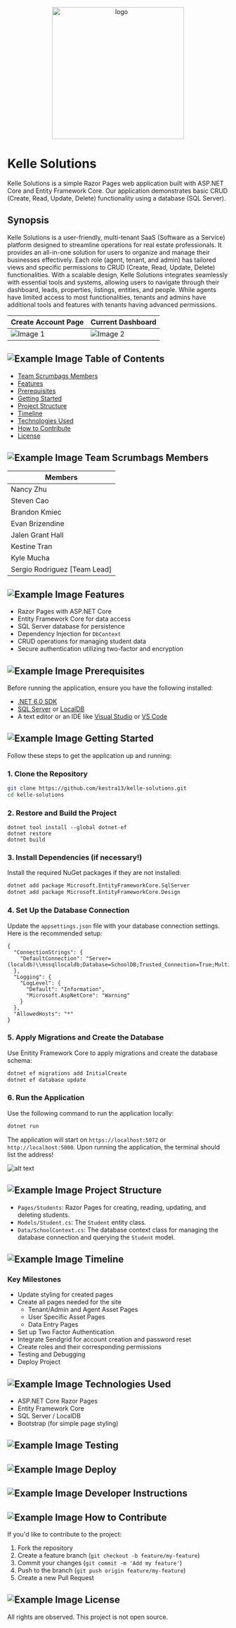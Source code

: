 <p align="center">
  <img alt="logo" src="images/kellelogo.jpg" width="300">

# Kelle Solutions
Kelle Solutions is a simple Razor Pages web application built with ASP.NET Core and Entity Framework Core. Our application demonstrates basic CRUD (Create, Read, Update, Delete) functionality using a database (SQL Server).

## Synopsis
Kelle Solutions is a user-friendly, multi-tenant SaaS (Software as a Service) platform designed to streamline operations for real estate professionals. It provides an all-in-one solution for users to organize and manage their businesses effectively. Each role (agent, tenant, and admin) has tailored views and specific permissions to CRUD (Create, Read, Update, Delete) functionalities. With a scalable design, Kelle Solutions integrates seamlessly with essential tools and systems, allowing users to navigate through their dashboard, leads, properties, listings, entities, and people. While agents have limited access to most functionalities, tenants and admins have additional tools and features with tenants having advanced permissions.

| Create Account Page | Current Dashboard |
|--------------------------|--------------------------|
| ![Image 1](images/createaccount.png)   | ![Image 2](images/dashboard.png)   |

<h2>
  <picture>
  <source media="(prefers-color-scheme: dark)" srcset="images/TOCicon.png">
  <source media="(prefers-color-scheme: light)" srcset="images/TOCiconlight.png">
  <img alt="Example Image" src="images/TOCicon.png">
  </picture>
  Table of Contents
</h2>

- [Team Scrumbags Members](#team-scrumbags-members)
- [Features](#features)
- [Prerequisites](#prerequisites)
- [Getting Started](#getting-started)
- [Project Structure](#project-structure)
- [Timeline](#timeline)
- [Technologies Used](#technologies-used)
- [How to Contribute](#contribute)
- [License](#license)

<h2 id="team-scrumbags-members">
  <picture>
  <source media="(prefers-color-scheme: dark)" srcset="images/membersicon.png">
  <source media="(prefers-color-scheme: light)" srcset="images/membersiconlight.png">
  <img alt="Example Image" src="images/membersicon.png">
  </picture>
  Team Scrumbags Members
</h2>

| Members               |
|-----------------------|
| Nancy Zhu             |
| Steven Cao            |
| Brandon Kmiec         |
| Evan Brizendine       |
| Jalen Grant Hall      |
| Kestine Tran          |
| Kyle Mucha            |
| Sergio Rodriguez [Team Lead]|

<h2 id="features">
  <picture>
  <source media="(prefers-color-scheme: dark)" srcset="images/features.png">
  <source media="(prefers-color-scheme: light)" srcset="images/featureslight.png">
  <img alt="Example Image" src="images/features.png">
  </picture>
  Features
</h2>

- Razor Pages with ASP.NET Core
- Entity Framework Core for data access
- SQL Server database for persistence
- Dependency Injection for `DbContext`
- CRUD operations for managing student data
- Secure authentication utilizing two-factor and encryption

<h2 id="prerequisites">
  <picture>
  <source media="(prefers-color-scheme: dark)" srcset="images/prerequisites.png">
  <source media="(prefers-color-scheme: light)" srcset="images/prerequisiteslight.png">
  <img alt="Example Image" src="images/TOCiconlight.png">
  </picture>
  Prerequisites
</h2>

Before running the application, ensure you have the following installed:

- [.NET 6.0 SDK](https://dotnet.microsoft.com/download)
- [SQL Server](https://www.microsoft.com/en-us/sql-server/sql-server-downloads) or [LocalDB](https://docs.microsoft.com/en-us/sql/database-engine/configure-windows/sql-server-2016-express-localdb)
- A text editor or an IDE like [Visual Studio](https://visualstudio.microsoft.com/) or [VS Code](https://code.visualstudio.com/)

<h2 id="getting-started">
  <picture>
  <source media="(prefers-color-scheme: dark)" srcset="images/gettingstarted.png">
  <source media="(prefers-color-scheme: light)" srcset="images/gettingstartedlight.png">
  <img alt="Example Image" src="images/gettingstarted.png">
  </picture>
  Getting Started
</h2>

Follow these steps to get the application up and running:

### 1. Clone the Repository

```bash
git clone https://github.com/kestra13/kelle-solutions.git
cd kelle-solutions
```

### 2. Restore and Build the Project
```
dotnet tool install --global dotnet-ef
dotnet restore
dotnet build
```

### 3. Install Dependencies (if necessary!)

Install the required NuGet packages if they are not installed:

```bash
dotnet add package Microsoft.EntityFrameworkCore.SqlServer
dotnet add package Microsoft.EntityFrameworkCore.Design
```

### 4. Set Up the Database Connection

Update the `appsettings.json` file with your database connection settings. Here is the recommended setup:

```
{
  "ConnectionStrings": {
    "DefaultConnection": "Server=(localdb)\\mssqllocaldb;Database=SchoolDB;Trusted_Connection=True;MultipleActiveResultSets=true"
  },
  "Logging": {
    "LogLevel": {
      "Default": "Information",
      "Microsoft.AspNetCore": "Warning"
    }
  },
  "AllowedHosts": "*"
}

```

### 5. Apply Migrations and Create the Database

Use Enitity Framework Core to apply migrations and create the database schema:

```bash
dotnet ef migrations add InitialCreate
dotnet ef database update
```

### 6. Run the Application

Use the following command to run the application locally:

```bash
dotnet run
```

The application will start on `https://localhost:5072` or `http://localhost:5000`. Upon running the application, the terminal should list the address!

![alt text](images/dotnetrunout.JPG)

<h2 id="project-structure">
  <picture>
  <source media="(prefers-color-scheme: dark)" srcset="images/structure.png">
  <source media="(prefers-color-scheme: light)" srcset="images/structurelight.png">
  <img alt="Example Image" src="images/structure.png">
  </picture>
  Project Structure
</h2>

- `Pages/Students`: Razor Pages for creating, reading, updating, and deleting students.
- `Models/Student.cs`: The `Student` entity class.
- `Data/SchoolContext.cs`: The database context class for managing the database connection and querying the `Student` model.

<h2 id="timeline">
  <picture>
  <source media="(prefers-color-scheme: dark)" srcset="images/timeline.png">
  <source media="(prefers-color-scheme: light)" srcset="images/timelinelight.png">
  <img alt="Example Image" src="images/timeline.png">
  </picture>
  Timeline
</h2>

### Key Milestones
- Update styling for created pages
- Create all pages needed for the site
  - Tenant/Admin and Agent Asset Pages
  - User Specific Asset Pages
  - Data Entry Pages
- Set up Two Factor Authentication
- Integrate Sendgrid for account creation and password reset
- Create roles and their corresponding permissions
- Testing and Debugging
- Deploy Project

<h2 id="technologies-used">
  <picture>
  <source media="(prefers-color-scheme: dark)" srcset="images/technologiesused.png">
  <source media="(prefers-color-scheme: light)" srcset="images/technologiesusedlight.png">
  <img alt="Example Image" src="images/technologiesused.png">
  </picture>
  Technologies Used
</h2>

- ASP.NET Core Razor Pages
- Entity Framework Core
- SQL Server / LocalDB
- Bootstrap (for simple page styling)

<h2 id="testing">
  <picture>
  <source media="(prefers-color-scheme: dark)" srcset="images/testing.png">
  <source media="(prefers-color-scheme: light)" srcset="images/testinglight.png">
  <img alt="Example Image" src="images/testing.png">
  </picture>
  Testing
</h2>

<h2 id="deploy">
  <picture>
  <source media="(prefers-color-scheme: dark)" srcset="images/deploy.png">
  <source media="(prefers-color-scheme: light)" srcset="images/deploylight.png">
  <img alt="Example Image" src="images/deploy.png">
  </picture>
  Deploy
</h2>

<h2 id="instructions">
  <picture>
  <source media="(prefers-color-scheme: dark)" srcset="images/instructions.png">
  <source media="(prefers-color-scheme: light)" srcset="images/instructionslight.png">
  <img alt="Example Image" src="images/instructions.png">
  </picture>
  Developer Instructions
</h2>

<h2 id="contribute">
  <picture>
  <source media="(prefers-color-scheme: dark)" srcset="images/contribute.png">
  <source media="(prefers-color-scheme: light)" srcset="images/contributelight.png">
  <img alt="Example Image" src="images/contribute.png">
  </picture>
  How to Contribute
</h2>

If you'd like to contribute to the project:

1. Fork the repository
2. Create a feature branch (`git checkout -b feature/my-feature`)
3. Commit your changes (`git commit -m 'Add my feature'`)
4. Push to the branch (`git push origin feature/my-feature`)
5. Create a new Pull Request

<h2 id="license">
  <picture>
  <source media="(prefers-color-scheme: dark)" srcset="images/license.png">
  <source media="(prefers-color-scheme: light)" srcset="images/licenselight.png">
  <img alt="Example Image" src="images/license.png">
  </picture>
  License
</h2>

All rights are observed. This project is not open source.
